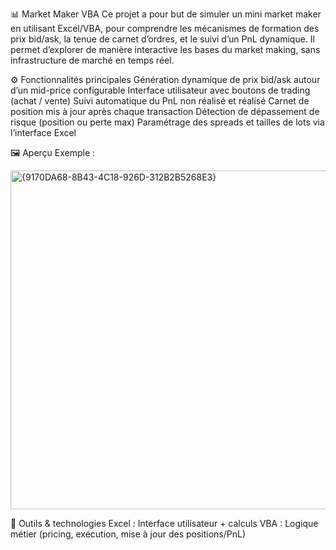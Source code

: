 📊 Market Maker VBA
Ce projet a pour but de simuler un mini market maker en utilisant Excel/VBA, pour comprendre les mécanismes de formation des prix bid/ask, la tenue de carnet d’ordres, et le suivi d’un PnL dynamique. Il permet d’explorer de manière interactive les bases du market making, sans infrastructure de marché en temps réel.

⚙️ Fonctionnalités principales
Génération dynamique de prix bid/ask autour d’un mid-price configurable
Interface utilisateur avec boutons de trading (achat / vente)
Suivi automatique du PnL non réalisé et réalisé
Carnet de position mis à jour après chaque transaction
Détection de dépassement de risque (position ou perte max)
Paramétrage des spreads et tailles de lots via l’interface Excel

🖼️ Aperçu
Exemple :

<img width="743" height="542" alt="{9170DA68-8B43-4C18-926D-312B2B5268E3}" src="https://github.com/user-attachments/assets/8b6bb569-ef54-4058-96d4-1f9eb80ae118" />

🧰 Outils & technologies
Excel : Interface utilisateur + calculs
VBA : Logique métier (pricing, exécution, mise à jour des positions/PnL)
